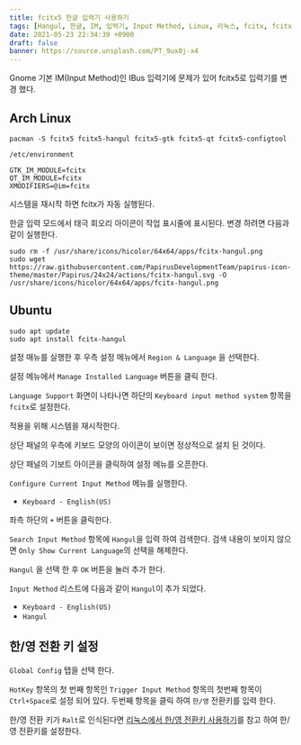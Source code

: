 ```yaml
---
title: fcitx5 한글 입력기 사용하기 
tags: [Hangul, 한글, IM, 입력기, Input Method, Linux, 리눅스, fcitx, fcitx5, Arch Linux, Ubuntu, 18.04, 20.04]
date: 2021-05-23 22:34:39 +0900
draft: false
banner: https://source.unsplash.com/PT_9ux0j-x4
---
```


Gnome 기본 IM(Input Method)인  IBus 입력기에 문제가 있어 fcitx5로 입력기를 변경 했다.

## Arch Linux

```
pacman -S fcitx5 fcitx5-hangul fcitx5-gtk fcitx5-qt fcitx5-configtool 
```


`/etc/environment`
```
GTK_IM_MODULE=fcitx
QT_IM_MODULE=fcitx
XMODIFIERS=@im=fcitx
```

시스템을 재시작 하면 fcitx가 자동 실행된다. 


한글 입력 모드에서 태극 회오리 아이콘이 작업 표시줄에 표시된다.  변경 하려면 다음과 같이 실행한다.

```
sudo rm -f /usr/share/icons/hicolor/64x64/apps/fcitx-hangul.png
sudo wget https://raw.githubusercontent.com/PapirusDevelopmentTeam/papirus-icon-theme/master/Papirus/24x24/actions/fcitx-hangul.svg -O /usr/share/icons/hicolor/64x64/apps/fcitx-hangul.png
```

## Ubuntu

```
sudo apt update
sudo apt install fcitx-hangul
```


설정 매뉴를 실행한 후 우측 설정 메뉴에서 `Region & Language` 을 선택한다.

설정 메뉴에서 `Manage Installed Language` 버튼을 클릭 한다. 

`Language Support` 화면이 나타나면 하단의 `Keyboard input method system` 항목을 `fcitx`로 설정한다.

적용을 위해 시스템을 재시작한다.

상단 패널의 우측에 키보드 모양의 아이콘이 보이면 정상적으로 설치 된 것이다.

상단 패널의 기보트 아이콘을 클릭하여 설정 메뉴를 오픈한다. 

`Configure Current Input Method` 메뉴를 실행한다. 


* `Keyboard - English(US)` 

좌측 하단의 `+` 버튼을 클릭한다.


`Search Input Method` 항목에 `Hangul`을 입력 하여 검색한다. 검색 내용이 보이지 않으면 `Only Show Current Language`의 선택을 해제한다. 

`Hangul` 을 선택 한 후 `OK` 버튼을 눌러 추가 한다.

`Input Method` 리스트에 다음과 같이  `Hangul`이 추가 되었다.

* `Keyboard - English(US)`
* `Hangul`


## 한/영 전환 키 설정

`Global Config` 탭을 선택 한다. 

`HotKey` 항목의 첫 번째 항목인 `Trigger Input Method` 항목의 첫번째 항목이 `Ctrl+Space`로 설정 되어 있다. 두번째 항목을 클릭 하여 `한/영` 전환키를 입력 한다. 

한/영 전환 키가 `Ralt`로 인식된다면 [리눅스에서 한/영 전환키 사용하기](/posts/right-alt-as-hangul)를 참고 하여 한/영 전환키를 설정한다. 


